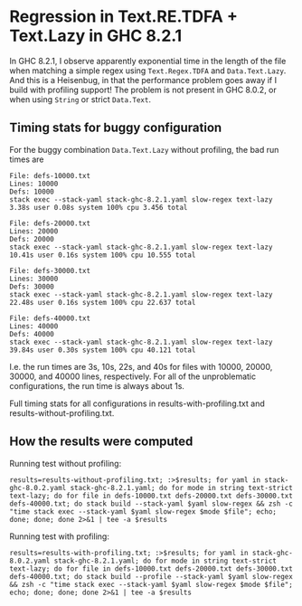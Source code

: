 Regression in Text.RE.TDFA + Text.Lazy in GHC 8.2.1
===================================================

In GHC 8.2.1, I observe apparently exponential time in the length of
the file when matching a simple regex using `Text.Regex.TDFA` and
`Data.Text.Lazy`. And this is a Heisenbug, in that the performance
problem goes away if I build with profiling support! The problem is
not present in GHC 8.0.2, or when using `String` or strict
`Data.Text`.

Timing stats for buggy configuration
------------------------------------

For the buggy combination `Data.Text.Lazy` without profiling, the bad
run times are

    File: defs-10000.txt
    Lines: 10000
    Defs: 10000
    stack exec --stack-yaml stack-ghc-8.2.1.yaml slow-regex text-lazy   3.38s user 0.08s system 100% cpu 3.456 total

    File: defs-20000.txt
    Lines: 20000
    Defs: 20000
    stack exec --stack-yaml stack-ghc-8.2.1.yaml slow-regex text-lazy   10.41s user 0.16s system 100% cpu 10.555 total

    File: defs-30000.txt
    Lines: 30000
    Defs: 30000
    stack exec --stack-yaml stack-ghc-8.2.1.yaml slow-regex text-lazy   22.48s user 0.16s system 100% cpu 22.637 total

    File: defs-40000.txt
    Lines: 40000
    Defs: 40000
    stack exec --stack-yaml stack-ghc-8.2.1.yaml slow-regex text-lazy   39.84s user 0.30s system 100% cpu 40.121 total

I.e. the run times are 3s, 10s, 22s, and 40s for files with 10000,
20000, 30000, and 40000 lines, respectively. For all of the
unproblematic configurations, the run time is always about 1s.

Full timing stats for all configurations in results-with-profiling.txt
and results-without-profiling.txt.

How the results were computed
-----------------------------

Running test without profiling:

    results=results-without-profiling.txt; :>$results; for yaml in stack-ghc-8.0.2.yaml stack-ghc-8.2.1.yaml; do for mode in string text-strict text-lazy; do for file in defs-10000.txt defs-20000.txt defs-30000.txt defs-40000.txt; do stack build --stack-yaml $yaml slow-regex && zsh -c "time stack exec --stack-yaml $yaml slow-regex $mode $file"; echo; done; done; done 2>&1 | tee -a $results

Running test with profiling:

    results=results-with-profiling.txt; :>$results; for yaml in stack-ghc-8.0.2.yaml stack-ghc-8.2.1.yaml; do for mode in string text-strict text-lazy; do for file in defs-10000.txt defs-20000.txt defs-30000.txt defs-40000.txt; do stack build --profile --stack-yaml $yaml slow-regex && zsh -c "time stack exec --stack-yaml $yaml slow-regex $mode $file"; echo; done; done; done 2>&1 | tee -a $results
